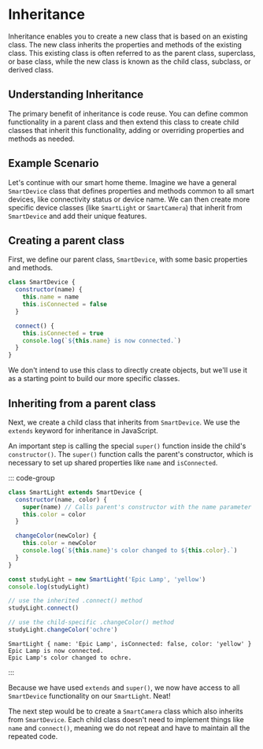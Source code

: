 # Inheritance

Inheritance enables you to create a new class that is based on an existing
class. The new class inherits the properties and methods of the existing class.
This existing class is often referred to as the parent class, superclass, or
base class, while the new class is known as the child class, subclass, or
derived class.

## Understanding Inheritance

The primary benefit of inheritance is code reuse. You can define common
functionality in a parent class and then extend this class to create child
classes that inherit this functionality, adding or overriding properties and
methods as needed.

## Example Scenario

Let's continue with our smart home theme. Imagine we have a general
`SmartDevice` class that defines properties and methods common to all smart
devices, like connectivity status or device name. We can then create more
specific device classes (like `SmartLight` or `SmartCamera`) that inherit from
`SmartDevice` and add their unique features.

## Creating a parent class

First, we define our parent class, `SmartDevice`, with some basic properties and
methods.

```js
class SmartDevice {
  constructor(name) {
    this.name = name
    this.isConnected = false
  }

  connect() {
    this.isConnected = true
    console.log(`${this.name} is now connected.`)
  }
}
```

We don't intend to use this class to directly create objects, but we'll use it
as a starting point to build our more specific classes.

## Inheriting from a parent class

Next, we create a child class that inherits from `SmartDevice`. We use the
`extends` keyword for inheritance in JavaScript.

An important step is calling the special `super()` function inside the child's
`constructor()`. The `super()` function calls the parent's constructor, which is
necessary to set up shared properties like `name` and `isConnected`.

::: code-group

```js
class SmartLight extends SmartDevice {
  constructor(name, color) {
    super(name) // Calls parent's constructor with the name parameter
    this.color = color
  }

  changeColor(newColor) {
    this.color = newColor
    console.log(`${this.name}'s color changed to ${this.color}.`)
  }
}

const studyLight = new SmartLight('Epic Lamp', 'yellow')
console.log(studyLight)

// use the inherited .connect() method
studyLight.connect()

// use the child-specific .changeColor() method
studyLight.changeColor('ochre')
```

```console [output]
SmartLight { name: 'Epic Lamp', isConnected: false, color: 'yellow' }
Epic Lamp is now connected.
Epic Lamp's color changed to ochre.
```

:::

Because we have used `extends` and `super()`, we now have access to all
`SmartDevice` functionality on our `SmartLight`. Neat!

The next step would be to create a `SmartCamera` class which also inherits from
`SmartDevice`. Each child class doesn't need to implement things like `name` and
`connect()`, meaning we do not repeat and have to maintain all the repeated
code.
